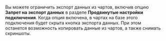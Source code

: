 Вы можете ограничить экспорт данных из чартов, включив опцию **Запрет на экспорт данных** в разделе **Продвинутые настройки подключения**. Когда опция включена, в чартах на базе этого подключения будет скрыта кнопка экспорта данных. При этом останется возможность копировать данные из чартов, а также снимать скриншоты.
